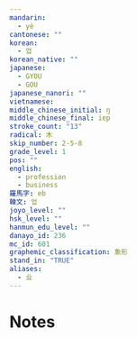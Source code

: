 ```yaml
---
mandarin:
  - yè
cantonese: ""
korean:
  - 업
korean_native: ""
japanese:
  - GYOU
  - GOU
japanese_nanori: ""
vietnamese:
middle_chinese_initial: ŋ
middle_chinese_final: iɐp
stroke_count: "13"
radical: 木
skip_number: 2-5-8
grade_level: 1
pos: ""
english:
  - profession
  - business
羅馬字: eb
韓文: 업
joyo_level: ""
hsk_level: ""
hanmun_edu_level: ""
danayo_id: 236
mc_id: 601
graphemic_classification: 象形
stand_in: "TRUE"
aliases:
  - 业
---
```


# Notes
